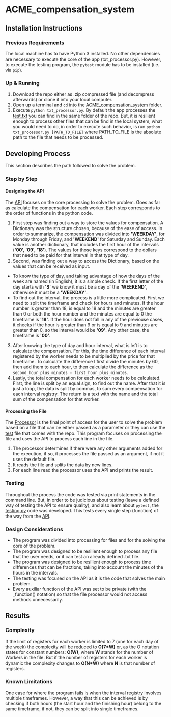 # ACME_compensation_system

## Installation Instructions
### Previous Requirements
The local machine has to have Python 3 installed. No other dependencies are necessary to execute the core of the app (txt_processor.py). However, to execute the testing program, the ```pytest``` module has to be installed (i.e. via ```pip```).  

### Up & Running
1. Download the repo either as .zip compressed file (and decompress afterwards) or clone it into your local computer.
2. Open up a terminal and ```cd``` into the [ACME_compensation_system](https://github.com/aa-rodriguezv/ACME_compensation_system/) folder.
3. Execute ```python txt_processor.py```. By default the app processes the [test.txt](test.txt) you can find in the same folder of the repo. But, it is resilient enough to process other files that can be find in the local system, what you would need to do, in order to execute such behavior, is run ```python txt_processor.py [PATH_TO_FILE]``` where PATH_TO_FILE is the absolute path to the file that needs to be processed.   

## Developing Process
This section describes the path followed to solve the problem. 

### Step by Step
#### Designing the API
The [API](hourly_compensation_API.py) focuses on the core processing to solve the problem. Goes as far as calculate the compensation for each worker. Each step corresponds to the order of functions in the python code.

1. First step was finding out a way to store the values for compensation. A Dictionary was the structure chosen, because of the ease of access. In order to summarize, the compensation was divided into **'WEEKDAY'**, for Monday through Friday, and **'WEEKEND'** for Saturday and Sunday. Each value is another dictionary, that includes the first hour of the intervals (**'00', '09', '18'**). The values for those keys correspond to the dollars that need to be paid for that interval in that type of day.
2. Second, was finding out a way to access the Dictionary, based on the values that can be received as input.
  - To know the type of day, and taking advantage of how the days of the week are named (in English), it is a simple check. If the first letter of the day starts with **'S'** we know it must be a day of the **'WEEKEND'**, otherwise it must be a **'WEEKDAY'**.    
  - To find out the interval, the process is a little more complicated. First we need to split the timeframe and check for hours and minutes. If the hour number is greater than 18, is equal to 18 and the minutes are greater than 0 or both the hour number and the minutes are equal to 0 the timeframe is **'18'**. If the hour does not fall in any of the previouse cases, it checks if the hour is greater than 9 or is equal to 9 and minutes are greater than 0, so the interval would be **'09'**. Any other case, the timeframe is **'00'**.
3. After knowing the type of day and hour interval, what is left is to calculate the compensation. For this, the time difference of each interval registered by the worker needs to be multiplied by the price for that timeframe. To calculate the difference I first divide the minutes by 60, then add them to each hour, to then calculate the difference as the ```second_hour_plus_minutes - first_hour_plus_minutes```.
4. Lastly, the total compensation for each worker needs to be calculated. First, the line is split by an equal sign, to find out the name. After that it is just a loop, the data is split by commas, to sum every compensation for each interval registry. The return is a text with the name and the total sum of the compensation for that worker.

#### Processing the File
The [Processor](txt_processor.py) is the final point of access for the user to solve the problem based on a file that can be either passed as a parameter or they can use the [test](test.txt) file that comes with the repo. This program focuses on processing the file and uses the API to process each line in the file.

1. The processor determines if there were any other arguments added for the execution, if so, it processes the file passed as an argument, if not it uses the default file.
2. It reads the file and splits the data by new lines.
3. For each line read the processor uses the API and prints the result.

### Testing
Throughout the process the code was tested via print statements in the command line. But, in order to be judicious about testing (leave a defined way of testing the API to ensure quality), and also learn about ```pytest```, the [testing.py](testing.py) code was developed. This tests every single step (function) of the way from the [API](hourly_compensation_API.py). 

### Design Considerations
- The program was divided into processing for files and for the solving the core of the problem.  
- The program was designed to be resilient enough to process any file that the user needs, or it can test an already defined .txt file.
- The program was designed to be resilient enough to process time differences that can be fractions, taking into account the minutes of the hours in the intervals.
- The testing was focused on the API as it is the code that solves the main problem. 
- Every auxiliar function of the API was set to be private (with the \_function() notation) so that the file processor would not access methods unnecessarily. 

## Results

### Complexity
If the limit of registers for each worker is limited to 7 (one for each day of the week) the complexity will be reduced to **O(7\*W)** or, as the O notation states for constant numbers: **O(W)**, where **W** stands for the number of Workers in the file. But if the number of registers for each worker is dynamic the complexity changes to **O(N\*W)** where **N** is that number of registers. 

### Known Limitations
One case for where the program fails is when the interval registry involves multiple timeframes. However, a way that this can be achieved is by checking if both hours (the start hour and the finishing hour) belong to the same timeframe, if not, they can be split into single timeframes. 
